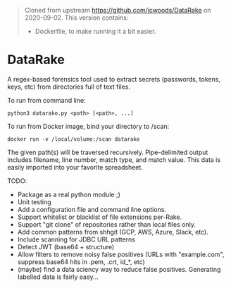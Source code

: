 >
>Cloned from upstream https://github.com/jcwoods/DataRake on 2020-09-02.  This version contains:
>* Dockerfile, to make running it a bit easier.
>


# DataRake
A regex-based forensics tool used to extract secrets (passwords, tokens, keys, etc) from directories full of text files.

To run from command line:

    python3 datarake.py <path> [<path>, ...]

To run from Docker image, bind your directory to /scan:

    docker run -v /local/volume:/scan datarake

The given path(s) will be traversed recursively.  Pipe-delimited output includes filename, line number, match type, and match value.  This data is easily imported into your favorite spreadsheet.

TODO:
* Package as a real python module ;)
* Unit testing
* Add a configuration file and command line options.
* Support whitelist or blacklist of file extensions per-Rake.
* Support "git clone" of repositories rather than local files only.
* Add common patterns from shhgit (GCP, AWS, Azure, Slack, etc).
* Include scanning for JDBC URL patterns
* Detect JWT (base64 + structure)
* Allow filters to remove noisy false positives (URLs with "example.com", suppress base64 hits in .pem, .crt, id_*, etc)
* (maybe) find a data sciency way to reduce false positives.  Generating labelled data is fairly easy...
